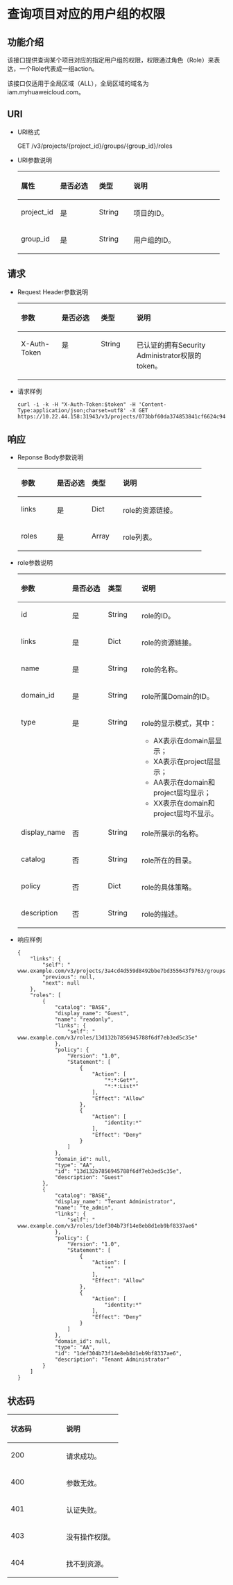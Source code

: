 # 查询项目对应的用户组的权限<a name="ZH-CN_TOPIC_0110485111"></a>

## 功能介绍<a name="section495175389414"></a>

该接口提供查询某个项目对应的指定用户组的权限，权限通过角色（Role）来表达，一个Role代表成一组action。

该接口仅适用于全局区域（ALL），全局区域的域名为iam.myhuaweicloud.com。

## URI<a name="section3019338085013"></a>

-   URI格式

    GET /v3/projects/\{project\_id\}/groups/\{group\_id\}/roles

-   URI参数说明

    <a name="zh-cn_topic_0032920307_table36168141"></a>
    <table><thead align="left"><tr id="zh-cn_topic_0032920307_row15662289"><th class="cellrowborder" valign="top" width="19.36%" id="mcps1.1.5.1.1"><p id="zh-cn_topic_0032920307_p60685926"><a name="zh-cn_topic_0032920307_p60685926"></a><a name="zh-cn_topic_0032920307_p60685926"></a>属性</p>
    </th>
    <th class="cellrowborder" valign="top" width="19.24%" id="mcps1.1.5.1.2"><p id="zh-cn_topic_0032920307_p16612996"><a name="zh-cn_topic_0032920307_p16612996"></a><a name="zh-cn_topic_0032920307_p16612996"></a>是否必选</p>
    </th>
    <th class="cellrowborder" valign="top" width="17.05%" id="mcps1.1.5.1.3"><p id="zh-cn_topic_0032920307_p3475410"><a name="zh-cn_topic_0032920307_p3475410"></a><a name="zh-cn_topic_0032920307_p3475410"></a>类型</p>
    </th>
    <th class="cellrowborder" valign="top" width="44.35%" id="mcps1.1.5.1.4"><p id="zh-cn_topic_0032920307_p13072760"><a name="zh-cn_topic_0032920307_p13072760"></a><a name="zh-cn_topic_0032920307_p13072760"></a>说明</p>
    </th>
    </tr>
    </thead>
    <tbody><tr id="zh-cn_topic_0032920307_row52260639"><td class="cellrowborder" valign="top" width="19.36%" headers="mcps1.1.5.1.1 "><p id="zh-cn_topic_0032920307_p5253358"><a name="zh-cn_topic_0032920307_p5253358"></a><a name="zh-cn_topic_0032920307_p5253358"></a>project_id</p>
    </td>
    <td class="cellrowborder" valign="top" width="19.24%" headers="mcps1.1.5.1.2 "><p id="zh-cn_topic_0032920307_p22868878"><a name="zh-cn_topic_0032920307_p22868878"></a><a name="zh-cn_topic_0032920307_p22868878"></a>是</p>
    </td>
    <td class="cellrowborder" valign="top" width="17.05%" headers="mcps1.1.5.1.3 "><p id="zh-cn_topic_0032920307_p40439847"><a name="zh-cn_topic_0032920307_p40439847"></a><a name="zh-cn_topic_0032920307_p40439847"></a>String</p>
    </td>
    <td class="cellrowborder" valign="top" width="44.35%" headers="mcps1.1.5.1.4 "><p id="zh-cn_topic_0032920307_p54402144"><a name="zh-cn_topic_0032920307_p54402144"></a><a name="zh-cn_topic_0032920307_p54402144"></a>项目的ID。</p>
    </td>
    </tr>
    <tr id="zh-cn_topic_0032920307_row19857248"><td class="cellrowborder" valign="top" width="19.36%" headers="mcps1.1.5.1.1 "><p id="zh-cn_topic_0032920307_p64933228"><a name="zh-cn_topic_0032920307_p64933228"></a><a name="zh-cn_topic_0032920307_p64933228"></a>group_id</p>
    </td>
    <td class="cellrowborder" valign="top" width="19.24%" headers="mcps1.1.5.1.2 "><p id="zh-cn_topic_0032920307_p25100141"><a name="zh-cn_topic_0032920307_p25100141"></a><a name="zh-cn_topic_0032920307_p25100141"></a>是</p>
    </td>
    <td class="cellrowborder" valign="top" width="17.05%" headers="mcps1.1.5.1.3 "><p id="zh-cn_topic_0032920307_p19845579"><a name="zh-cn_topic_0032920307_p19845579"></a><a name="zh-cn_topic_0032920307_p19845579"></a>String</p>
    </td>
    <td class="cellrowborder" valign="top" width="44.35%" headers="mcps1.1.5.1.4 "><p id="zh-cn_topic_0032920307_p63988077"><a name="zh-cn_topic_0032920307_p63988077"></a><a name="zh-cn_topic_0032920307_p63988077"></a>用户组的ID。</p>
    </td>
    </tr>
    </tbody>
    </table>


## 请求<a name="section1437107585444"></a>

-   Request Header参数说明

    <a name="zh-cn_topic_0032920307_table21736211"></a>
    <table><thead align="left"><tr id="zh-cn_topic_0032920307_row48433347"><th class="cellrowborder" valign="top" width="19.490000000000002%" id="mcps1.1.5.1.1"><p id="zh-cn_topic_0032920307_p30787047"><a name="zh-cn_topic_0032920307_p30787047"></a><a name="zh-cn_topic_0032920307_p30787047"></a>参数</p>
    </th>
    <th class="cellrowborder" valign="top" width="18.860000000000003%" id="mcps1.1.5.1.2"><p id="zh-cn_topic_0032920307_p10722842"><a name="zh-cn_topic_0032920307_p10722842"></a><a name="zh-cn_topic_0032920307_p10722842"></a>是否必选</p>
    </th>
    <th class="cellrowborder" valign="top" width="17.17%" id="mcps1.1.5.1.3"><p id="zh-cn_topic_0032920307_p63243911"><a name="zh-cn_topic_0032920307_p63243911"></a><a name="zh-cn_topic_0032920307_p63243911"></a>类型</p>
    </th>
    <th class="cellrowborder" valign="top" width="44.480000000000004%" id="mcps1.1.5.1.4"><p id="zh-cn_topic_0032920307_p22483156"><a name="zh-cn_topic_0032920307_p22483156"></a><a name="zh-cn_topic_0032920307_p22483156"></a>说明</p>
    </th>
    </tr>
    </thead>
    <tbody><tr id="zh-cn_topic_0032920307_row39604502"><td class="cellrowborder" valign="top" width="19.490000000000002%" headers="mcps1.1.5.1.1 "><p id="zh-cn_topic_0032920307_p53848109"><a name="zh-cn_topic_0032920307_p53848109"></a><a name="zh-cn_topic_0032920307_p53848109"></a>X-Auth-Token</p>
    </td>
    <td class="cellrowborder" valign="top" width="18.860000000000003%" headers="mcps1.1.5.1.2 "><p id="zh-cn_topic_0032920307_p66729601"><a name="zh-cn_topic_0032920307_p66729601"></a><a name="zh-cn_topic_0032920307_p66729601"></a>是</p>
    </td>
    <td class="cellrowborder" valign="top" width="17.17%" headers="mcps1.1.5.1.3 "><p id="zh-cn_topic_0032920307_p36388601"><a name="zh-cn_topic_0032920307_p36388601"></a><a name="zh-cn_topic_0032920307_p36388601"></a>String</p>
    </td>
    <td class="cellrowborder" valign="top" width="44.480000000000004%" headers="mcps1.1.5.1.4 "><p id="p60756946111611"><a name="p60756946111611"></a><a name="p60756946111611"></a>已认证的拥有Security Administrator权限的token。</p>
    </td>
    </tr>
    </tbody>
    </table>


-   请求样例

    ```
    curl -i -k -H "X-Auth-Token:$token" -H 'Content-Type:application/json;charset=utf8' -X GET https://10.22.44.158:31943/v3/projects/073bbf60da374853841cf6624c94de4b/groups/47d79cabc2cf4c35b13493d919a5bb3d/roles
    ```


## 响应<a name="section422798898594"></a>

-   Reponse Body参数说明

    <a name="table1056195410010"></a>
    <table><thead align="left"><tr id="row2747156110010"><th class="cellrowborder" valign="top" width="19.490000000000002%" id="mcps1.1.5.1.1"><p id="p447620910517"><a name="p447620910517"></a><a name="p447620910517"></a>参数</p>
    </th>
    <th class="cellrowborder" valign="top" width="18.85%" id="mcps1.1.5.1.2"><p id="p17765536155914"><a name="p17765536155914"></a><a name="p17765536155914"></a>是否必选</p>
    </th>
    <th class="cellrowborder" valign="top" width="16.990000000000002%" id="mcps1.1.5.1.3"><p id="p755696810517"><a name="p755696810517"></a><a name="p755696810517"></a>类型</p>
    </th>
    <th class="cellrowborder" valign="top" width="44.67%" id="mcps1.1.5.1.4"><p id="p6407638510517"><a name="p6407638510517"></a><a name="p6407638510517"></a>说明</p>
    </th>
    </tr>
    </thead>
    <tbody><tr id="row570214510010"><td class="cellrowborder" valign="top" width="19.490000000000002%" headers="mcps1.1.5.1.1 "><p id="p5922062510010"><a name="p5922062510010"></a><a name="p5922062510010"></a>links</p>
    </td>
    <td class="cellrowborder" valign="top" width="18.85%" headers="mcps1.1.5.1.2 "><p id="p17658363596"><a name="p17658363596"></a><a name="p17658363596"></a>是</p>
    </td>
    <td class="cellrowborder" valign="top" width="16.990000000000002%" headers="mcps1.1.5.1.3 "><p id="p5331155510010"><a name="p5331155510010"></a><a name="p5331155510010"></a>Dict</p>
    </td>
    <td class="cellrowborder" valign="top" width="44.67%" headers="mcps1.1.5.1.4 "><p id="p2326866010010"><a name="p2326866010010"></a><a name="p2326866010010"></a>role的资源链接。</p>
    </td>
    </tr>
    <tr id="row809135110010"><td class="cellrowborder" valign="top" width="19.490000000000002%" headers="mcps1.1.5.1.1 "><p id="p5141972010010"><a name="p5141972010010"></a><a name="p5141972010010"></a>roles</p>
    </td>
    <td class="cellrowborder" valign="top" width="18.85%" headers="mcps1.1.5.1.2 "><p id="p6765836125917"><a name="p6765836125917"></a><a name="p6765836125917"></a>是</p>
    </td>
    <td class="cellrowborder" valign="top" width="16.990000000000002%" headers="mcps1.1.5.1.3 "><p id="p852996010010"><a name="p852996010010"></a><a name="p852996010010"></a>Array</p>
    </td>
    <td class="cellrowborder" valign="top" width="44.67%" headers="mcps1.1.5.1.4 "><p id="p1983818310010"><a name="p1983818310010"></a><a name="p1983818310010"></a>role列表。</p>
    </td>
    </tr>
    </tbody>
    </table>


-   role参数说明

    <a name="table4865996110948"></a>
    <table><thead align="left"><tr id="row3498648810948"><th class="cellrowborder" valign="top" width="19.689999999999998%" id="mcps1.1.5.1.1"><p id="p1533325610948"><a name="p1533325610948"></a><a name="p1533325610948"></a>参数</p>
    </th>
    <th class="cellrowborder" valign="top" width="18.65%" id="mcps1.1.5.1.2"><p id="p58551667141645"><a name="p58551667141645"></a><a name="p58551667141645"></a>是否必选</p>
    </th>
    <th class="cellrowborder" valign="top" width="16.669999999999998%" id="mcps1.1.5.1.3"><p id="p3403423310948"><a name="p3403423310948"></a><a name="p3403423310948"></a>类型</p>
    </th>
    <th class="cellrowborder" valign="top" width="44.99%" id="mcps1.1.5.1.4"><p id="p530949010948"><a name="p530949010948"></a><a name="p530949010948"></a>说明</p>
    </th>
    </tr>
    </thead>
    <tbody><tr id="row61939585101142"><td class="cellrowborder" valign="top" width="19.689999999999998%" headers="mcps1.1.5.1.1 "><p id="p20585353101142"><a name="p20585353101142"></a><a name="p20585353101142"></a>id</p>
    </td>
    <td class="cellrowborder" valign="top" width="18.65%" headers="mcps1.1.5.1.2 "><p id="p47847589141645"><a name="p47847589141645"></a><a name="p47847589141645"></a>是</p>
    </td>
    <td class="cellrowborder" valign="top" width="16.669999999999998%" headers="mcps1.1.5.1.3 "><p id="p56800915101142"><a name="p56800915101142"></a><a name="p56800915101142"></a>String</p>
    </td>
    <td class="cellrowborder" valign="top" width="44.99%" headers="mcps1.1.5.1.4 "><p id="p37471393101142"><a name="p37471393101142"></a><a name="p37471393101142"></a>role的ID。</p>
    </td>
    </tr>
    <tr id="row66853790101157"><td class="cellrowborder" valign="top" width="19.689999999999998%" headers="mcps1.1.5.1.1 "><p id="p64813205101157"><a name="p64813205101157"></a><a name="p64813205101157"></a>links</p>
    </td>
    <td class="cellrowborder" valign="top" width="18.65%" headers="mcps1.1.5.1.2 "><p id="p32688602141645"><a name="p32688602141645"></a><a name="p32688602141645"></a>是</p>
    </td>
    <td class="cellrowborder" valign="top" width="16.669999999999998%" headers="mcps1.1.5.1.3 "><p id="p15378285101157"><a name="p15378285101157"></a><a name="p15378285101157"></a>Dict</p>
    </td>
    <td class="cellrowborder" valign="top" width="44.99%" headers="mcps1.1.5.1.4 "><p id="p37681557101157"><a name="p37681557101157"></a><a name="p37681557101157"></a>role的资源链接。</p>
    </td>
    </tr>
    <tr id="row5718865710123"><td class="cellrowborder" valign="top" width="19.689999999999998%" headers="mcps1.1.5.1.1 "><p id="p4493586710123"><a name="p4493586710123"></a><a name="p4493586710123"></a>name</p>
    </td>
    <td class="cellrowborder" valign="top" width="18.65%" headers="mcps1.1.5.1.2 "><p id="p39046523141645"><a name="p39046523141645"></a><a name="p39046523141645"></a>是</p>
    </td>
    <td class="cellrowborder" valign="top" width="16.669999999999998%" headers="mcps1.1.5.1.3 "><p id="p1592658110123"><a name="p1592658110123"></a><a name="p1592658110123"></a>String</p>
    </td>
    <td class="cellrowborder" valign="top" width="44.99%" headers="mcps1.1.5.1.4 "><p id="p1498466710123"><a name="p1498466710123"></a><a name="p1498466710123"></a>role的名称。</p>
    </td>
    </tr>
    <tr id="row62241948141653"><td class="cellrowborder" valign="top" width="19.689999999999998%" headers="mcps1.1.5.1.1 "><p id="p44238071141653"><a name="p44238071141653"></a><a name="p44238071141653"></a>domain_id</p>
    </td>
    <td class="cellrowborder" valign="top" width="18.65%" headers="mcps1.1.5.1.2 "><p id="p49414957141653"><a name="p49414957141653"></a><a name="p49414957141653"></a>是</p>
    </td>
    <td class="cellrowborder" valign="top" width="16.669999999999998%" headers="mcps1.1.5.1.3 "><p id="p24794027141653"><a name="p24794027141653"></a><a name="p24794027141653"></a>String</p>
    </td>
    <td class="cellrowborder" valign="top" width="44.99%" headers="mcps1.1.5.1.4 "><p id="p25158040141653"><a name="p25158040141653"></a><a name="p25158040141653"></a>role所属Domain的ID。</p>
    </td>
    </tr>
    <tr id="row1595755819282"><td class="cellrowborder" valign="top" width="19.689999999999998%" headers="mcps1.1.5.1.1 "><p id="p138172182291"><a name="p138172182291"></a><a name="p138172182291"></a>type</p>
    </td>
    <td class="cellrowborder" valign="top" width="18.65%" headers="mcps1.1.5.1.2 "><p id="p13817121812293"><a name="p13817121812293"></a><a name="p13817121812293"></a>是</p>
    </td>
    <td class="cellrowborder" valign="top" width="16.669999999999998%" headers="mcps1.1.5.1.3 "><p id="p17817111817298"><a name="p17817111817298"></a><a name="p17817111817298"></a>String</p>
    </td>
    <td class="cellrowborder" valign="top" width="44.99%" headers="mcps1.1.5.1.4 "><p id="p19817191816298"><a name="p19817191816298"></a><a name="p19817191816298"></a>role的显示模式，其中：</p>
    <a name="ul41008790111658"></a><a name="ul41008790111658"></a><ul id="ul41008790111658"><li>AX表示在domain层显示；</li><li>XA表示在project层显示；</li><li>AA表示在domain和project层均显示；</li><li>XX表示在domain和project层均不显示。</li></ul>
    </td>
    </tr>
    <tr id="row67023479141653"><td class="cellrowborder" valign="top" width="19.689999999999998%" headers="mcps1.1.5.1.1 "><p id="p60157466141653"><a name="p60157466141653"></a><a name="p60157466141653"></a>display_name</p>
    </td>
    <td class="cellrowborder" valign="top" width="18.65%" headers="mcps1.1.5.1.2 "><p id="p30596437141653"><a name="p30596437141653"></a><a name="p30596437141653"></a>否</p>
    </td>
    <td class="cellrowborder" valign="top" width="16.669999999999998%" headers="mcps1.1.5.1.3 "><p id="p19598108141653"><a name="p19598108141653"></a><a name="p19598108141653"></a>String</p>
    </td>
    <td class="cellrowborder" valign="top" width="44.99%" headers="mcps1.1.5.1.4 "><p id="p55050582141653"><a name="p55050582141653"></a><a name="p55050582141653"></a>role所展示的名称。</p>
    </td>
    </tr>
    <tr id="row3530547141653"><td class="cellrowborder" valign="top" width="19.689999999999998%" headers="mcps1.1.5.1.1 "><p id="p5212430141653"><a name="p5212430141653"></a><a name="p5212430141653"></a>catalog</p>
    </td>
    <td class="cellrowborder" valign="top" width="18.65%" headers="mcps1.1.5.1.2 "><p id="p23753576141653"><a name="p23753576141653"></a><a name="p23753576141653"></a>否</p>
    </td>
    <td class="cellrowborder" valign="top" width="16.669999999999998%" headers="mcps1.1.5.1.3 "><p id="p176754141653"><a name="p176754141653"></a><a name="p176754141653"></a>String</p>
    </td>
    <td class="cellrowborder" valign="top" width="44.99%" headers="mcps1.1.5.1.4 "><p id="p37402834141653"><a name="p37402834141653"></a><a name="p37402834141653"></a>role所在的目录。</p>
    </td>
    </tr>
    <tr id="row9480727141653"><td class="cellrowborder" valign="top" width="19.689999999999998%" headers="mcps1.1.5.1.1 "><p id="p34698220141653"><a name="p34698220141653"></a><a name="p34698220141653"></a>policy</p>
    </td>
    <td class="cellrowborder" valign="top" width="18.65%" headers="mcps1.1.5.1.2 "><p id="p58736815141653"><a name="p58736815141653"></a><a name="p58736815141653"></a>否</p>
    </td>
    <td class="cellrowborder" valign="top" width="16.669999999999998%" headers="mcps1.1.5.1.3 "><p id="p45413157141653"><a name="p45413157141653"></a><a name="p45413157141653"></a>Dict</p>
    </td>
    <td class="cellrowborder" valign="top" width="44.99%" headers="mcps1.1.5.1.4 "><p id="p42066103141653"><a name="p42066103141653"></a><a name="p42066103141653"></a>role的具体策略。</p>
    </td>
    </tr>
    <tr id="row61388450141653"><td class="cellrowborder" valign="top" width="19.689999999999998%" headers="mcps1.1.5.1.1 "><p id="p15390469141653"><a name="p15390469141653"></a><a name="p15390469141653"></a>description</p>
    </td>
    <td class="cellrowborder" valign="top" width="18.65%" headers="mcps1.1.5.1.2 "><p id="p7532843141653"><a name="p7532843141653"></a><a name="p7532843141653"></a>否</p>
    </td>
    <td class="cellrowborder" valign="top" width="16.669999999999998%" headers="mcps1.1.5.1.3 "><p id="p46581224141653"><a name="p46581224141653"></a><a name="p46581224141653"></a>String</p>
    </td>
    <td class="cellrowborder" valign="top" width="44.99%" headers="mcps1.1.5.1.4 "><p id="p11908964141653"><a name="p11908964141653"></a><a name="p11908964141653"></a>role的描述。</p>
    </td>
    </tr>
    </tbody>
    </table>

-   响应样例

    ```
    {
        "links": {
            "self": " www.example.com/v3/projects/3a4cd4d559d8492bbe7bd355643f9763/groups/728da352c017480f80b5a96beb15f0e6/roles",
            "previous": null,
            "next": null
        },
        "roles": [
            {
                "catalog": "BASE",
                "display_name": "Guest",
                "name": "readonly",
                "links": {
                    "self": " www.example.com/v3/roles/13d132b7856945788f6df7eb3ed5c35e"
                },
                "policy": {
                    "Version": "1.0",
                    "Statement": [
                        {
                            "Action": [
                                "*:*:Get*",
                                "*:*:List*"
                            ],
                            "Effect": "Allow"
                        },
                        {
                            "Action": [
                                "identity:*"
                            ],
                            "Effect": "Deny"
                        }
                    ]
                },
                "domain_id": null,
                "type": "AA",
                "id": "13d132b7856945788f6df7eb3ed5c35e",
                "description": "Guest"
            },
            {
                "catalog": "BASE",
                "display_name": "Tenant Administrator",
                "name": "te_admin",
                "links": {
                    "self": " www.example.com/v3/roles/1def304b73f14e8eb8d1eb9bf8337ae6"
                },
                "policy": {
                    "Version": "1.0",
                    "Statement": [
                        {
                            "Action": [
                                "*"
                            ],
                            "Effect": "Allow"
                        },
                        {
                            "Action": [
                                "identity:*"
                            ],
                            "Effect": "Deny"
                        }
                    ]
                },
                "domain_id": null,
                "type": "AA",
                "id": "1def304b73f14e8eb8d1eb9bf8337ae6",
                "description": "Tenant Administrator"
            }
        ]
    }
    ```


## 状态码<a name="section5556784894735"></a>

<a name="zh-cn_topic_0032920307_table25927028"></a>
<table><thead align="left"><tr id="zh-cn_topic_0032920307_row10578662"><th class="cellrowborder" valign="top" width="50%" id="mcps1.1.3.1.1"><p id="zh-cn_topic_0032920307_p51565323"><a name="zh-cn_topic_0032920307_p51565323"></a><a name="zh-cn_topic_0032920307_p51565323"></a>状态码</p>
</th>
<th class="cellrowborder" valign="top" width="50%" id="mcps1.1.3.1.2"><p id="zh-cn_topic_0032920307_p16041657"><a name="zh-cn_topic_0032920307_p16041657"></a><a name="zh-cn_topic_0032920307_p16041657"></a>说明</p>
</th>
</tr>
</thead>
<tbody><tr id="zh-cn_topic_0032920307_row24305815"><td class="cellrowborder" valign="top" width="50%" headers="mcps1.1.3.1.1 "><p id="zh-cn_topic_0032920307_p22613965"><a name="zh-cn_topic_0032920307_p22613965"></a><a name="zh-cn_topic_0032920307_p22613965"></a>200</p>
</td>
<td class="cellrowborder" valign="top" width="50%" headers="mcps1.1.3.1.2 "><p id="zh-cn_topic_0032920307_p19791876"><a name="zh-cn_topic_0032920307_p19791876"></a><a name="zh-cn_topic_0032920307_p19791876"></a>请求成功。</p>
</td>
</tr>
<tr id="zh-cn_topic_0032920307_row43909159"><td class="cellrowborder" valign="top" width="50%" headers="mcps1.1.3.1.1 "><p id="zh-cn_topic_0032920307_p66980994"><a name="zh-cn_topic_0032920307_p66980994"></a><a name="zh-cn_topic_0032920307_p66980994"></a>400</p>
</td>
<td class="cellrowborder" valign="top" width="50%" headers="mcps1.1.3.1.2 "><p id="zh-cn_topic_0032920307_p56751409"><a name="zh-cn_topic_0032920307_p56751409"></a><a name="zh-cn_topic_0032920307_p56751409"></a>参数无效。</p>
</td>
</tr>
<tr id="row460808479497"><td class="cellrowborder" valign="top" width="50%" headers="mcps1.1.3.1.1 "><p id="p120744399497"><a name="p120744399497"></a><a name="p120744399497"></a>401</p>
</td>
<td class="cellrowborder" valign="top" width="50%" headers="mcps1.1.3.1.2 "><p id="p385055099497"><a name="p385055099497"></a><a name="p385055099497"></a>认证失败。</p>
</td>
</tr>
<tr id="zh-cn_topic_0032920307_row41000636"><td class="cellrowborder" valign="top" width="50%" headers="mcps1.1.3.1.1 "><p id="zh-cn_topic_0032920307_p32717189"><a name="zh-cn_topic_0032920307_p32717189"></a><a name="zh-cn_topic_0032920307_p32717189"></a>403</p>
</td>
<td class="cellrowborder" valign="top" width="50%" headers="mcps1.1.3.1.2 "><p id="zh-cn_topic_0032920307_p32846614"><a name="zh-cn_topic_0032920307_p32846614"></a><a name="zh-cn_topic_0032920307_p32846614"></a>没有操作权限。</p>
</td>
</tr>
<tr id="row61941807103648"><td class="cellrowborder" valign="top" width="50%" headers="mcps1.1.3.1.1 "><p id="p51230500103648"><a name="p51230500103648"></a><a name="p51230500103648"></a>404</p>
</td>
<td class="cellrowborder" valign="top" width="50%" headers="mcps1.1.3.1.2 "><p id="p56029858103648"><a name="p56029858103648"></a><a name="p56029858103648"></a>找不到资源。</p>
</td>
</tr>
</tbody>
</table>

